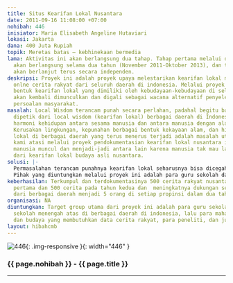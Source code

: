 ```yaml
---
title: Situs Kearifan Lokal Nusantara
date: 2011-09-16 11:08:00 +07:00
nohibah: 446
inisiator: Maria Elisabeth Angeline Hutaviari
lokasi: Jakarta
dana: 400 Juta Rupiah
topik: Meretas batas – kebhinekaan bermedia
lama: Aktivitas ini akan berlangsung dua tahap. Tahap pertama melalui dana hibah ciiptamedia
  akan berlangsung selama dua tahun (November 2011-Oktober 2013), dan tahap selanjutnya
  akan berlanjut terus secara independen.
deskripsi: Proyek ini adalah proyek upaya melestarikan kearifan lokal melalui pendokumentasian
  onlne cerita rakyat dari seluruh daerah di indonesia. Melalui proyek ini berbagai
  bentuk kearifan lokal yang dimiliki oleh kebudayaan-kebudayaan di seluruh nusantara
  akan kembali dimunculkan dan digali sebagai wacana alternatif penyelesaian berbagai
  persoalan masyarakat.
masalah: Local Wisdom terancam punah secara perlahan, padahal begitu banyak hal bisa
  dipetik dari local wisdom (kearifan lokal) berbagai daerah di Indonesia yang mengajarkan
  harmoni kehidupan antara sesama manusia dan antara manusia dengan alam semesta.
  Kerusakan lingkungan, kepunahan berbagai bentuk kekayaan alam, dan hilangnya tradisi
  lokal di berbagai daerah yang terus menerus terjadi adalah masalah utama yang ingin
  kami atasi melalui proyek pendokumentasian kearifan lokal nusantara ini. Keserakahan
  manusia muncul dan menjadi-jadi antara lain karena manusia tak mau lagi belajar
  dari kearifan lokal budaya asli nusantara.
solusi: |-
  Permasalahan terancam punahnya kearifan lokal seharusnya bisa dicegah melalui jalur-jalur pendidikan formal, namun selama ini hal tersebut tidak terjadi. Kami berinisiatif melakukan upaya mengatasinya melalui pendokumentasian cerita rakyat dari seluruh nusantara dan memuatnya secara online dalam situs kearifan lokal. Upaya ini akan dilakukan dengan cara melibatkan langsung para sastrawan dan budayawan di berbagai daerah sebagai penulis ulang dan pendokumentasi cerita-cerita yang ada di daerah mereka.
  Pihak yang diuntungkan melalui proyek ini adalah para guru sekolah dasar sampai sekolah menengah atas di berbagai daerah di indonesia, lalu para mahasiswa sastra dan budaya yang membutuhkan data cerita rakyat, para peneliti, dan juga para seniman/budayawan.
keberhasilan: Terkumpul dan terdokumentasinya 500 cerita rakyat nusantara selama tahun
  pertama dan 500 cerita pada tahun kedua dan  meningkatnya dukungan seniman-budayawan
  dari berbagai daerah menjadi 5 orang di setiap propinsi dalam dua tahun.
organisasi: NA
diuntungkan: Target group utama dari proyek ini adalah para guru sekolah dasar sampai
  sekolah menengah atas di berbagai daerah di indonesia, lalu para mahasiswa sastra
  dan budaya yang membutuhkan data cerita rakyat, para peneliti, dan juga para seniman/budayawan.
layout: hibahcmb
---
```


![446](/static/img/hibahcmb/446.png){: .img-responsive }{: width="446" }

### {{ page.nohibah }} - {{ page.title }}

---
